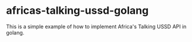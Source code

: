 # africas-talking-ussd-golang
This is a simple example of how to implement Africa's Talking USSD API in golang.
